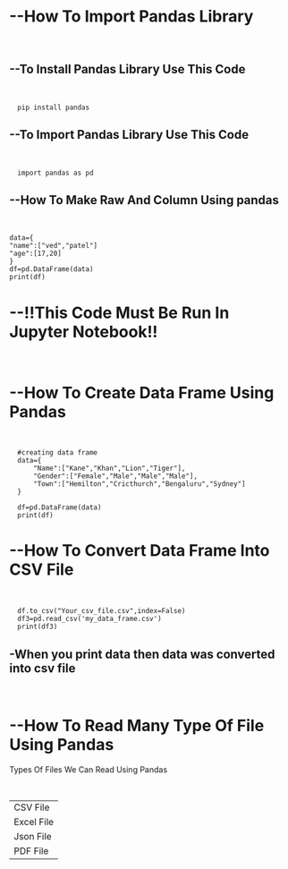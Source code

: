 <h1>--How To Import Pandas Library</h1><br>
<h2>--To Install Pandas Library Use This Code </h2><br>

      pip install pandas
<h2>--To Import Pandas Library Use This Code </h2><br>

      import pandas as pd

<h2>--How To Make Raw And Column Using pandas</h2><br>

    data={
    "name":["ved","patel"]
    "age":[17,20]
    }
    df=pd.DataFrame(data)
    print(df)

<h1>--!!This Code Must Be Run In Jupyter Notebook!!</h1><br>
<h1>--How To Create Data Frame Using Pandas<br></h1><br>

      #creating data frame
      data={
          "Name":["Kane","Khan","Lion","Tiger"],
          "Gender":["Female","Male","Male","Male"],
          "Town":["Hemilton","Cricthurch","Bengaluru","Sydney"]
      }

      df=pd.DataFrame(data)
      print(df)
<h1>--How To Convert Data Frame Into CSV File<br></h1><br>

      df.to_csv("Your_csv_file.csv",index=False)
      df3=pd.read_csv('my_data_frame.csv')
      print(df3)
<h2>-When you print data then data was converted into csv file</h2><br>
<h1>--How To Read Many Type Of File Using Pandas</h1>
<p>Types Of Files We Can Read Using Pandas</p><br>
<table>
<tr>
<tr><td>CSV File<br> </td></tr>
<tr><td>Excel File<br> </td></tr>
<tr><td> Json File<br> </td></tr>
<tr><td> PDF File<br> </td></tr>

</tr>
</table>
